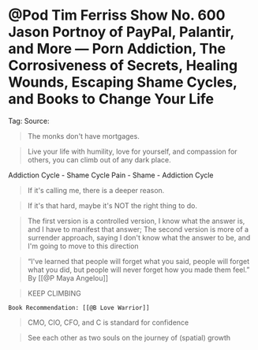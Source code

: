 # @Pod Tim Ferriss Show No. 600 Jason Portnoy of PayPal, Palantir, and More — Porn Addiction, The Corrosiveness of Secrets, Healing Wounds, Escaping Shame Cycles, and Books to Change Your Life
Tag: 
Source: 


> The monks don't have mortgages. 

> Live your life with humility, love for yourself, and compassion for others, you can climb out of any dark place.

Addiction Cycle - Shame Cycle
Pain - Shame - Addiction Cycle

> If it's calling me, there is a deeper reason.

> If it's that hard, maybe it's NOT the right thing to do.

>The first version is a controlled version, I know what the answer is, and I have to manifest that answer; 
>The second version is more of a surrender approach, saying I don't know what the answer to be, and I'm going to move to this direction

> “I've learned that people will forget what you said, people will forget what you did, but people will never forget how you made them feel.”
	By [[@P Maya Angelou]]

> KEEP CLIMBING
> 
	Book Recommendation: [[@B Love Warrior]] 

> CMO, CIO, CFO, and C is standard for confidence

> See each other as two souls on the journey of (spatial) growth
